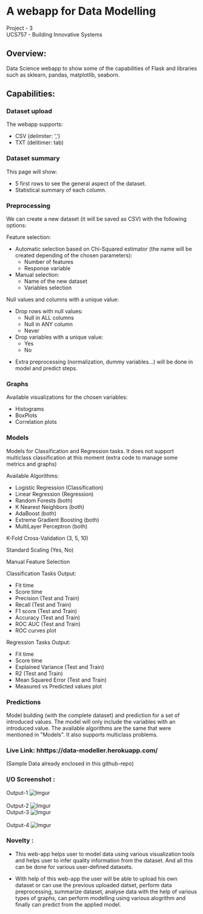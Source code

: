 # A webapp for Data Modelling #

Project - 3 <br>
UCS757 - Building Innovative Systems <br>

## Overview: ##
Data Science webapp to show some of the capabilities of Flask and libraries such as sklearn, pandas, matplotlib, seaborn.

## Capabilities:

### Dataset upload
The webapp supports:
- CSV (delimiter: ',')
- TXT (delitimer: tab)

### Dataset summary
This page will show:
- 5 first rows to see the general aspect of the dataset.
- Statistical summary of each column.

### Preprocessing
We can create a new dataset (it will be saved as CSV) with the following options:

Feature selection:
- Automatic selection based on Chi-Squared estimator (the name will be created depending of the chosen parameters):
  - Number of features
  - Response variable
- Manual selection:
  - Name of the new dataset
  - Variables selection

Null values and columns with a unique value:
- Drop rows with null values:
  - Null in ALL columns
  - Null in ANY column
  - Never
- Drop variables with a unique value:
  - Yes
  - No
  
* Extra preprocessing (normalization, dummy variables...) will be done in model and predict steps.

### Graphs
Available visualizations for the chosen variables:

- Histograms
- BoxPlots
- Correlation plots

### Models
Models for Classification and Regression tasks.
It does not support multiclass classification at this moment (extra code to manage some metrics and graphs)

Available Algorithms:
- Logistic Regression (Classification)
- Linear Regression (Regression)
- Random Forests (both)
- K Nearest Neighbors (both)
- AdaBoost (both)
- Extreme Gradient Boosting (both)
- MultiLayer Perceptron (both)

K-Fold Cross-Validation (3, 5, 10)

Standard Scaling (Yes, No)

Manual Feature Selection

Classification Tasks Output:
- Fit time
- Score time
- Precision (Test and Train)
- Recall (Test and Train)
- F1 score (Test and Train)
- Accuracy (Test and Train)
- ROC AUC (Test and Train)
- ROC curves plot

Regression Tasks Output:
- Fit time
- Score time
- Explained Variance (Test and Train)
- R2 (Test and Train)
- Mean Squared Error (Test and Train)
- Measured vs Predicted values plot

### Predictions
Model building (with the complete dataset) and prediction for a set of introduced values.
The model will only include the variables with an introduced value.
The available algorithms are the same that were mentioned in "Models".
It also supports multiclass problems.


### Live Link: hhttps://data-modeller.herokuapp.com/ ###
(Sample Data already enclosed in this github-repo)

### I/O Screenshot :<br/> ###
Output-1
![Imgur](https://i.imgur.com/DEfuucA.png)
<br>
<br>
Output-2
![Imgur](https://i.imgur.com/0cRNBcr.png)
</br>
Output-3
![Imgur](https://i.imgur.com/0cRNBcr.png)
<br>
<br>
Output-4
![Imgur](https://i.imgur.com/zb2nAeg.png)
</br>

### Novelty :<br/> ###
-	This web-app helps user to model data using various visualization tools and helps user to infer quality information from the dataset. And all this can be done for various
  user-defined datasets.<br>

- With help of this web-app the user will be able to upload his own dataset or can use the previous uploaded datset, perform data preprocessing, summarize dataset, analyse data with the help of various types of graphs, can perform modelling using various alogrithm and finally can predict from the applied model. <br>
